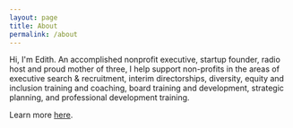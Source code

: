 ```yaml
---
layout: page
title: About
permalink: /about
---
```


Hi, I'm Edith. An accomplished nonprofit executive, startup founder, radio host and proud mother of three, I help support non-profits in the areas of executive search & recruitment, interim directorships, diversity, equity and inclusion training and coaching, board training and development, strategic planning, and professional development training.

Learn more [here](/about-edith-quiroz).
